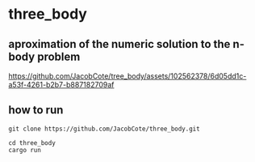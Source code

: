 # three_body
## aproximation of the numeric solution to the n-body problem



https://github.com/JacobCote/tree_body/assets/102562378/6d05dd1c-a53f-4261-b2b7-b887182709af

## how to run 

```
git clone https://github.com/JacobCote/three_body.git
```

```
cd three_body
cargo run 
```

